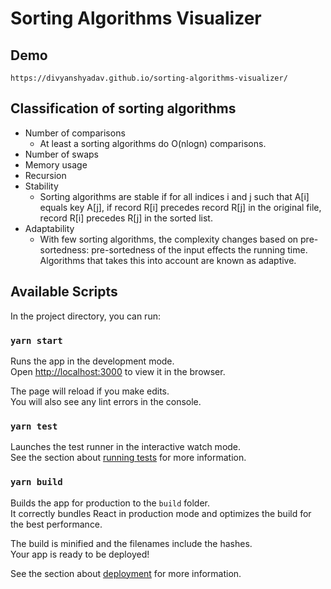 # Sorting Algorithms Visualizer

## Demo

`https://divyanshyadav.github.io/sorting-algorithms-visualizer/`

## Classification of sorting algorithms

- Number of comparisons
    - At least a sorting algorithms do O(nlogn) comparisons.
- Number of swaps
- Memory usage
- Recursion
- Stability
    - Sorting algorithms are stable if for all indices i and j such that A[i] equals key A[j], if record R[i] precedes record R[j] in the original file, record R[i] precedes R[j] in the sorted list.
- Adaptability
    - With few sorting algorithms, the complexity changes based on pre-sortedness: pre-sortedness of the input effects the running time. Algorithms that takes this into account are known as adaptive.

## Available Scripts

In the project directory, you can run:

### `yarn start`

Runs the app in the development mode.<br />
Open [http://localhost:3000](http://localhost:3000) to view it in the browser.

The page will reload if you make edits.<br />
You will also see any lint errors in the console.

### `yarn test`

Launches the test runner in the interactive watch mode.<br />
See the section about [running tests](https://facebook.github.io/create-react-app/docs/running-tests) for more information.

### `yarn build`

Builds the app for production to the `build` folder.<br />
It correctly bundles React in production mode and optimizes the build for the best performance.

The build is minified and the filenames include the hashes.<br />
Your app is ready to be deployed!

See the section about [deployment](https://facebook.github.io/create-react-app/docs/deployment) for more information.